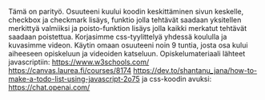 Tämä on parityö. Osuuteeni kuului koodin keskittäminen sivun keskelle, checkbox ja checkmark lisäys, funktio jolla tehtävät saadaan yksitellen merkittyä valmiiksi ja poisto-funktion lisäys jolla kaikki merkatut tehtävät saadaan poistettua. Korjasimme css-tyylittelyä yhdessä koululla ja kuvasimme videon. Käytin omaan osuuteeni noin 9 tuntia, josta osa kului aiheeseen opiskeluun ja videoiden katseluun. Opiskelumateriaali lähteet javascriptiin: https://www.w3schools.com/ https://canvas.laurea.fi/courses/8174 https://dev.to/shantanu_jana/how-to-make-a-todo-list-using-javascript-2o75 ja css-koodin avuksi: https://chat.openai.com/

